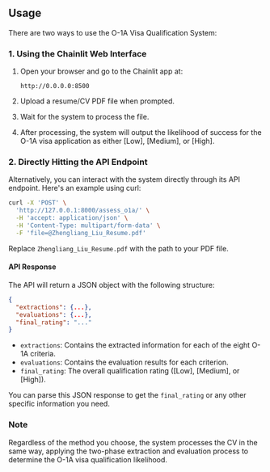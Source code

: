 ## Usage

There are two ways to use the O-1A Visa Qualification System:

### 1. Using the Chainlit Web Interface

1. Open your browser and go to the Chainlit app at:

   ```
   http://0.0.0.0:8500
   ```

2. Upload a resume/CV PDF file when prompted.

3. Wait for the system to process the file.

4. After processing, the system will output the likelihood of success for the O-1A visa application as either [Low], [Medium], or [High].

### 2. Directly Hitting the API Endpoint

Alternatively, you can interact with the system directly through its API endpoint. Here's an example using curl:

```bash
curl -X 'POST' \
  'http://127.0.0.1:8000/assess_o1a/' \
  -H 'accept: application/json' \
  -H 'Content-Type: multipart/form-data' \
  -F 'file=@Zhengliang_Liu_Resume.pdf'
```

Replace `Zhengliang_Liu_Resume.pdf` with the path to your PDF file.

#### API Response

The API will return a JSON object with the following structure:

```json
{
  "extractions": {...},
  "evaluations": {...},
  "final_rating": "..."
}
```

- `extractions`: Contains the extracted information for each of the eight O-1A criteria.
- `evaluations`: Contains the evaluation results for each criterion.
- `final_rating`: The overall qualification rating ([Low], [Medium], or [High]).

You can parse this JSON response to get the `final_rating` or any other specific information you need.

### Note

Regardless of the method you choose, the system processes the CV in the same way, applying the two-phase extraction and evaluation process to determine the O-1A visa qualification likelihood.
